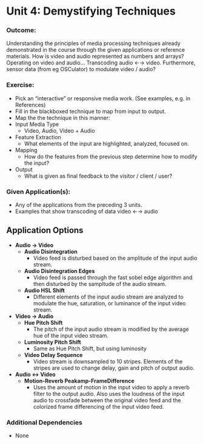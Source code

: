 # Unit 4: Demystifying Techniques
### Outcome:
Understanding the principles of media processing techniques already demonstrated in the course through the given applications or reference materials.   How is video and audio represented as numbers and arrays?  Operating on video and audio…  Transcoding audio ←→ video.  Furthermore, sensor data (from eg OSCulator) to modulate video / audio?

### Exercise:  
 - Pick an “interactive” or responsive media work.  (See examples, e.g. in References)
 - Fill in the blackboxed technique to map from input to output.
 - Map the the technique in this manner:
 - Input Media Type
    - Video, Audio, Video + Audio
- Feature Extraction
    - What elements of the input are highlighted, analyzed, focused on.
- Mapping
    -  How do the features from the previous step determine how to modify the input?
- Output
    - What is given as final feedback to the visitor / client / user?

### Given Application(s):
- Any of the applications from the preceding 3 units.
- Examples that show transcoding of data video ←→ audio

## Application Options
- **Audio -> Video**
    - **Audio Disintegration**
        - Video feed is disturbed based on the amplitude of the input audio stream.
    - **Audio Disintegration Edges**
        - Video feed is passed through the fast sobel edge algorithm and then disturbed by the sampltude of the audio stream.
    - **Audio HSL Shift**
        - Different elements of the input audio stream are analyzed to modulate the hue, saturation, or luminance of the input video stream.
- **Video -> Audio**
    - **Hue Pitch Shift**
        - The pitch of the input audio stream is modified by the average hue of the input video stream.
    - **Luminosity Pitch Shift**
        - Same as Hue Pitch Shift, but using luminosity
    - **Video Delay Sequence**
        - Video stream is downsampled to 10 stripes. Elements of the stripes are used to change delay, gain and pitch of output audio.
- **Audio <-> Video**
    - **Motion-Reverb Peakamp-FrameDifference**
        - Uses the amount of motion in the input video to apply a reverb filter to the output audio. Also uses the loudness of the input audio to crossfade between the original video feed and the colorized frame differencing of the input video feed.

### Additional Dependencies
- None
